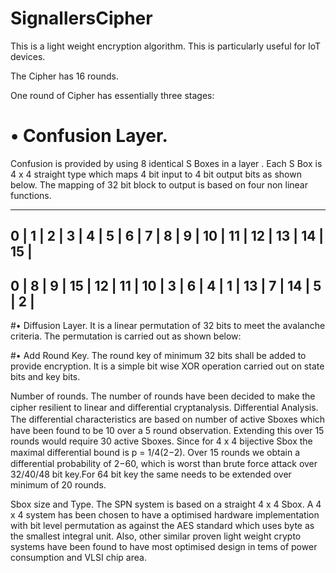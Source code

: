 # SignallersCipher
This is a light weight encryption algorithm. This is particularly useful for IoT devices. 

The Cipher has 16 rounds.

One round of Cipher has essentially three stages:
# • Confusion Layer. 
Confusion is provided by using 8 identical S Boxes in a layer . Each S Box is 4 x 4 straight type which maps 4 bit input to 4 bit output bits as shown below. The mapping of 32 bit block to output is based on four non linear functions. 

____________________________________________________________________________________________
0  |  1  |  2  |  3  |  4  |  5  |  6  |  7  |  8  |  9  |  10  |  11  | 12 | 13 | 14 | 15 |
--------------------------------------------------------------------------------------------
0  |  8  |  9  |  15 | 12  | 11  | 10  |  3  |  6  |  4  |  1   |  13  | 7  | 14 | 5   | 2 |
--------------------------------------------------------------------------------------------

#• Diffusion Layer. 
It is a linear permutation of 32 bits to meet the avalanche criteria. The permutation is carried out as shown below:


#• Add Round Key.
The round key of minimum 32 bits shall be added to provide encryption. It is a simple bit wise XOR operation carried out on state bits and key bits.

Number of rounds. The number of rounds have been decided to make the cipher resilient to linear and diﬀerential cryptanalysis.
Differential Analysis. The diﬀerential characteristics are based on number of active Sboxes which have been found to be 10 over a 5 round observation. Extending this over 15 rounds would require 30 active Sboxes. Since for 4 x 4 bijective Sbox the maximal diﬀerential bound is p = 1/4(2−2). Over 15 rounds we obtain a differential probability of 2−60, which is worst than brute force attack over 32/40/48 bit key.For 64 bit key the same needs to be extended over minimum of 20 rounds.

Sbox size and Type. The SPN system is based on a straight 4 x 4 Sbox. A 4 x 4 system has been chosen to have a optimised hardware implementation with bit level permutation as against the AES standard which uses byte as the smallest integral unit. Also, other similar proven light weight crypto systems have been found to have most optimised design in tems of power consumption and VLSI chip area.


